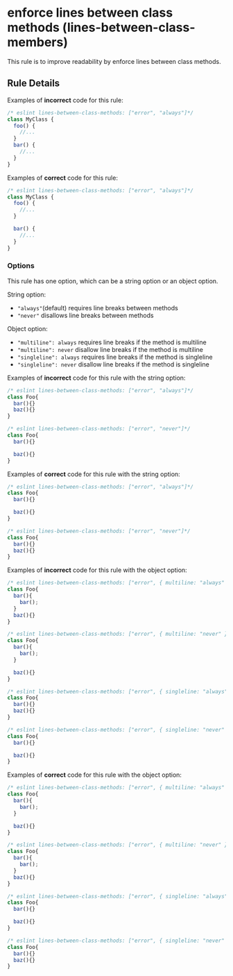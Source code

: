 # enforce lines between class methods (lines-between-class-members)

This rule is to improve readability by enforce lines between class methods.

## Rule Details

Examples of **incorrect** code for this rule:

```js
/* eslint lines-between-class-methods: ["error", "always"]*/
class MyClass {
  foo() {
    //...
  }
  bar() {
    //...
  }
}
```

Examples of **correct** code for this rule:

```js
/* eslint lines-between-class-methods: ["error", "always"]*/
class MyClass {
  foo() {
    //...
  }

  bar() {
    //...
  }
}
```

### Options

This rule has one option, which can be a string option or an object option.

String option:

* `"always"`(default) requires line breaks between methods
* `"never"` disallows line breaks between methods

Object option:

* `"multiline": always` requires line breaks if the method is multiline
* `"multiline": never` disallow line breaks if the method is multiline
* `"singleline": always` requires line breaks if the method is singleline
* `"singleline": never` disallow line breaks if the method is singleline

Examples of **incorrect** code for this rule with the string option:

```js
/* eslint lines-between-class-methods: ["error", "always"]*/
class Foo{
  bar(){}
  baz(){}
}

/* eslint lines-between-class-methods: ["error", "never"]*/
class Foo{
  bar(){}

  baz(){}
}
```

Examples of **correct** code for this rule with the string option:

```js
/* eslint lines-between-class-methods: ["error", "always"]*/
class Foo{
  bar(){}

  baz(){}
}

/* eslint lines-between-class-methods: ["error", "never"]*/
class Foo{
  bar(){}
  baz(){}
}
```

Examples of **incorrect** code for this rule with the object option:

```js
/* eslint lines-between-class-methods: ["error", { multiline: "always" }]*/
class Foo{
  bar(){
    bar();
  }
  baz(){}
}

/* eslint lines-between-class-methods: ["error", { multiline: "never" }]*/
class Foo{
  bar(){
    bar();
  }

  baz(){}
}

/* eslint lines-between-class-methods: ["error", { singleline: "always" }]*/
class Foo{
  bar(){}
  baz(){}
}

/* eslint lines-between-class-methods: ["error", { singleline: "never" }]*/
class Foo{
  bar(){}

  baz(){}
}
```

Examples of **correct** code for this rule with the object option:

```js
/* eslint lines-between-class-methods: ["error", { multiline: "always" }]*/
class Foo{
  bar(){
    bar();
  }

  baz(){}
}

/* eslint lines-between-class-methods: ["error", { multiline: "never" }]*/
class Foo{
  bar(){
    bar();
  }
  baz(){}
}

/* eslint lines-between-class-methods: ["error", { singleline: "always" }]*/
class Foo{
  bar(){}

  baz(){}
}

/* eslint lines-between-class-methods: ["error", { singleline: "never" }]*/
class Foo{
  bar(){}
  baz(){}
}
```
